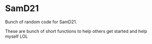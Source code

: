 # SamD21
Bunch of random code for SamD21.

These are bunch of short functions to help others get started and help myself LOL

